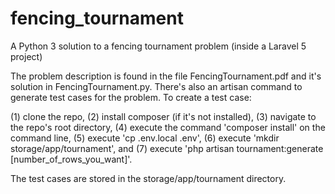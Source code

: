# fencing_tournament
A Python 3 solution to a fencing tournament problem (inside a Laravel 5 project)

The problem description is found in the file FencingTournament.pdf and it's solution
in FencingTournament.py. There's also an artisan command to generate test cases for
the problem. To create a test case:

  (1) clone the repo,
  (2) install composer (if it's not installed),
  (3) navigate to the repo's root directory,
  (4) execute the command 'composer install' on the command line,
  (5) execute 'cp .env.local .env',
  (6) execute 'mkdir storage/app/tournament', and
  (7) execute 'php artisan tournament:generate [number_of_rows_you_want]'.
  
The test cases are stored in the storage/app/tournament directory.
